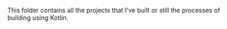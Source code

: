 This folder contains all the projects that I've built or still the processes of building using Kotlin.
